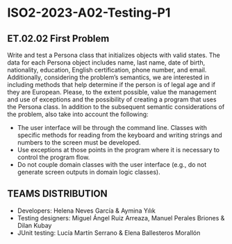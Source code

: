 # ISO2-2023-A02-Testing-P1

## ET.02.02 First Problem
Write and test a Persona class that initializes objects with valid states. The data for each Persona object includes name, last name, date of birth, nationality, education, English certification, phone number, and email. Additionally, considering the problem’s semantics, we are interested in including methods that help determine if the person is of legal age and if they are European. Please, to the extent possible, value the management and use of exceptions and the possibility of creating a program that uses the Persona class. In addition to the subsequent semantic considerations of the problem, also take into account the following:

* The user interface will be through the command line. Classes with specific methods for reading from the keyboard and writing strings and numbers to the screen must be developed.
* Use exceptions at those points in the program where it is necessary to control the program flow.
* Do not couple domain classes with the user interface (e.g., do not generate screen outputs in domain logic classes).

## TEAMS DISTRIBUTION
* Developers: Helena Neves García & Aymina Yılık
* Testing designers: Miguel Ángel Ruiz Arreaza, Manuel Perales Briones & Dilan Kubay
* JUnit testing: Lucía Martín Serrano & Elena Ballesteros Morallón
